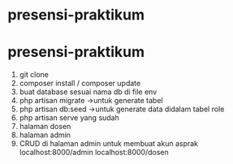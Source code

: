 # presensi-praktikum
# presensi-praktikum
1. git clone
2. composer install / composer update
3. buat database sesuai nama db di file env
4. php artisan migrate ->untuk generate tabel
5. php artisan db:seed ->untuk generate data didalam tabel role
6. php artisan serve
yang sudah
1. halaman dosen
2. halaman admin
3. CRUD di halaman admin untuk membuat akun asprak
localhost:8000/admin
localhost:8000/dosen
